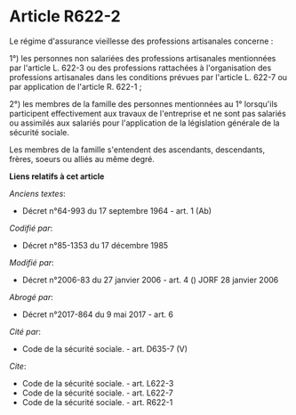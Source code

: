 # Article R622-2

Le régime d'assurance vieillesse des professions artisanales concerne : 

1°) les personnes non salariées des professions artisanales mentionnées par l'article L. 622-3 ou des professions rattachées
à l'organisation des professions artisanales dans les conditions prévues par l'article L. 622-7 ou par application de
l'article R. 622-1 ; 

2°) les membres de la famille des personnes mentionnées au 1° lorsqu'ils participent effectivement aux travaux de
l'entreprise et ne sont pas salariés ou assimilés aux salariés pour l'application de la législation générale de la sécurité
sociale. 

Les membres de la famille s'entendent des ascendants, descendants, frères, soeurs ou alliés au même degré.

**Liens relatifs à cet article**

_Anciens textes_:

  - Décret n°64-993 du 17 septembre 1964 - art. 1 (Ab)

_Codifié par_:

  - Décret n°85-1353 du 17 décembre 1985

_Modifié par_:

  - Décret n°2006-83 du 27 janvier 2006 - art. 4 () JORF 28 janvier 2006

_Abrogé par_:

  - Décret n°2017-864 du 9 mai 2017 - art. 6

_Cité par_:

  - Code de la sécurité sociale. - art. D635-7 (V)

_Cite_:

  - Code de la sécurité sociale. - art. L622-3
  - Code de la sécurité sociale. - art. L622-7
  - Code de la sécurité sociale. - art. R622-1
